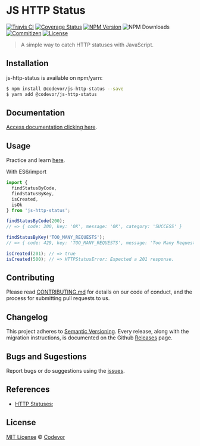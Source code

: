 # JS HTTP Status

[![Travis CI][travis-badge]][travis-url]
[![Coverage Status][coverage-badge]][coverage-url]
[![NPM Version][npm-version-badge]][npm-url]
![NPM Downloads][npm-download-url]
[![Commitizen][commitizen-badge]][commitizen-url]
[![License][license-badge]][license-url]

> A simple way to catch HTTP statuses with JavaScript.

## Installation

js-http-status is available on npm/yarn:

```bash
$ npm install @codevor/js-http-status --save
$ yarn add @codevor/js-http-status
```

## Documentation

[Access documentation clicking here](https://codevor.github.io/js-http-status/).

## Usage

Practice and learn [here](https://npm.runkit.com/js-http-status).

With ES6/import

```js
import {
  findStatusByCode,
  findStatusByKey,
  isCreated,
  isOk
} from 'js-http-status';

findStatusByCode(200);
// => { code: 200, key: 'OK', message: 'OK', category: 'SUCCESS' }

findStatusByKey('TOO_MANY_REQUESTS');
// => { code: 429, key: 'TOO_MANY_REQUESTS', message: 'Too Many Requests', category: 'CLIENT_ERROR' }

isCreated(201); // => true
isCreated(500); // => HTTPStatusError: Expected a 201 response.
```

## Contributing

Please read [CONTRIBUTING.md](CONTRIBUTING.md) for details on our code of conduct, and the process for submitting pull requests to us.

## Changelog

This project adheres to [Semantic Versioning](https://semver.org/). Every release, along with the migration instructions, is documented on the Github [Releases](https://github.com/codevor/js-http-status/releases) page.

## Bugs and Sugestions

Report bugs or do suggestions using the [issues](https://github.com/codevor/js-http-status/issues).

## References

- [HTTP Statuses](https://httpstatuses.com/);

## License

[MIT License](LICENSE) © [Codevor](https://github.com/codevor)

[license-badge]: https://img.shields.io/github/license/codevor/js-http-status.svg
[license-url]: https://opensource.org/licenses/MIT
[coverage-badge]: https://coveralls.io/repos/github/codevor/js-http-status/badge.svg?branch=master
[coverage-url]: https://coveralls.io/github/codevor/js-http-status?branch=master
[travis-badge]: https://travis-ci.org/codevor/js-http-status.svg?branch=master
[travis-url]: https://travis-ci.org/codevor/js-http-status
[commitizen-badge]: https://img.shields.io/badge/commitizen-friendly-brightgreen.svg
[commitizen-url]: http://commitizen.github.io/cz-cli/
[npm-version-badge]: https://badge.fury.io/js/js-http-status.svg
[npm-url]: https://npmjs.org/package/js-http-status
[npm-download-url]: https://img.shields.io/npm/dw/js-http-status
